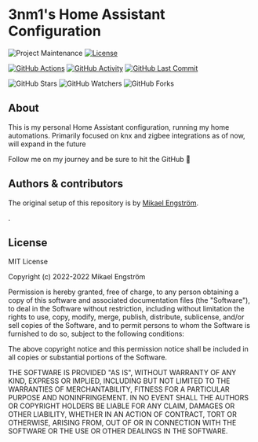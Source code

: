 # 3nm1's Home Assistant Configuration

![Project Maintenance][maintenance-shield]
[![License][license-shield]](LICENSE.md)

[![GitHub Actions][actions-shield]][actions]
[![GitHub Activity][commits-shield]][commits]
[![GitHub Last Commit][last-commit-shield]][commits]

![GitHub Stars][stars-shield]
![GitHub Watchers][watchers-shield]
![GitHub Forks][forks-shield]

## About

This is my personal Home Assistant configuration, running my home automations. Primarily focused on knx and zigbee integrations as of now, will expand in the future


Follow me on my journey and be sure to hit the GitHub :star2:

## Authors & contributors

The original setup of this repository is by [Mikael Engström][3nm1].

.

## License

MIT License

Copyright (c) 2022-2022 Mikael Engström

Permission is hereby granted, free of charge, to any person obtaining a copy
of this software and associated documentation files (the "Software"), to deal
in the Software without restriction, including without limitation the rights
to use, copy, modify, merge, publish, distribute, sublicense, and/or sell
copies of the Software, and to permit persons to whom the Software is
furnished to do so, subject to the following conditions:

The above copyright notice and this permission notice shall be included in all
copies or substantial portions of the Software.

THE SOFTWARE IS PROVIDED "AS IS", WITHOUT WARRANTY OF ANY KIND, EXPRESS OR
IMPLIED, INCLUDING BUT NOT LIMITED TO THE WARRANTIES OF MERCHANTABILITY,
FITNESS FOR A PARTICULAR PURPOSE AND NONINFRINGEMENT. IN NO EVENT SHALL THE
AUTHORS OR COPYRIGHT HOLDERS BE LIABLE FOR ANY CLAIM, DAMAGES OR OTHER
LIABILITY, WHETHER IN AN ACTION OF CONTRACT, TORT OR OTHERWISE, ARISING FROM,
OUT OF OR IN CONNECTION WITH THE SOFTWARE OR THE USE OR OTHER DEALINGS IN THE
SOFTWARE.

[commits-shield]: https://img.shields.io/github/commit-activity/y/3nm1/home-assistant-config.svg
[commits]: https://github.com/3nm1/home-assistant-config/commits/master
[contributors]: https://github.com/3nm1/home-assistant-config/graphs/contributors
[3nm1]: https://github.com/3nm1
[actions-shield]: https://github.com/3nm1/home-assistant-config/workflows/Home%20Assistant%20CI/badge.svg
[actions]: https://github.com/3nm1/home-assistant-config/actions
[home-assistant]: https://home-assistant.io
[issue]: https://github.com/3nm1/home-assistant-config/issues
[license-shield]: https://img.shields.io/github/license/3nm1/home-assistant-config.svg
[maintenance-shield]: https://img.shields.io/maintenance/yes/2020.svg
[last-commit-shield]: https://img.shields.io/github/last-commit/3nm1/home-assistant-config.svg
[stars-shield]: https://img.shields.io/github/stars/3nm1/home-assistant-config.svg?style=social&label=Stars
[forks-shield]: https://img.shields.io/github/forks/3nm1/home-assistant-config.svg?style=social&label=Forks
[watchers-shield]: https://img.shields.io/github/watchers/3nm1/home-assistant-config.svg?style=social&label=Watchers
